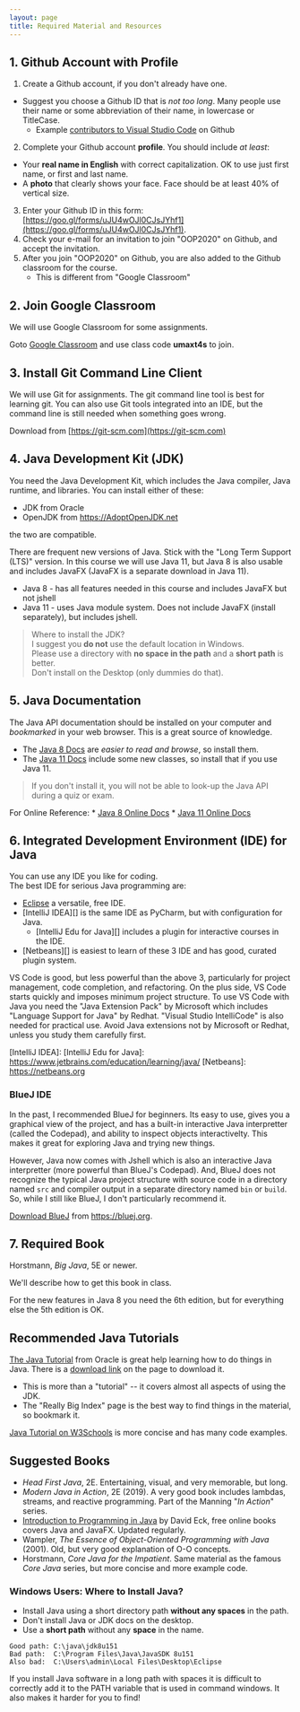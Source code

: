 ```yaml
---
layout: page
title: Required Material and Resources
---
```


## 1. Github Account with Profile

1. Create a Github account, if you don't already have one.  
  * Suggest you choose a Github ID that is *not too long*. Many people use their name or some abbreviation of their name, in lowercase or TitleCase.
      - Example [contributors to Visual Studio Code](https://github.com/microsoft/vscode/graphs/contributors) on Github 
2. Complete your Github account **profile**.  You should include *at least*:
  * Your **real name in English** with correct capitalization. OK to use just first name, or first and last name.
  * A **photo** that clearly shows your face. Face should be at least 40% of vertical size.
3. Enter your Github ID in this form: 
[https://goo.gl/forms/uJU4wOJl0CJsJYhf1](https://goo.gl/forms/uJU4wOJl0CJsJYhf1).    
4. Check your e-mail for an invitation to join "OOP2020" on Github, and accept the invitation.
5. After you join "OOP2020" on Github, you are also added to the Github classroom for the course.
    * This is different from "Google Classroom"

## 2. Join Google Classroom

We will use Google Classroom for some assignments. 

Goto [Google Classroom](https://classroom.google.com) and use class code **umaxt4s** to join.

## 3. Install Git Command Line Client

We will use Git for assignments.  The git command line tool is best for
learning git.
You can also use Git tools integrated into an IDE, but the command line is still needed when something goes wrong. 

Download from [https://git-scm.com](https://git-scm.com)

## 4. Java Development Kit (JDK)

You need the Java Development Kit, which includes the Java compiler, 
Java runtime, and libraries.  You can install either of these:

* JDK from Oracle
* OpenJDK from https://AdoptOpenJDK.net

the two are compatible.  

There are frequent new versions of Java.
Stick with the "Long Term Support (LTS)" version.
In this course we will use Java 11,
but Java 8 is also usable and includes JavaFX (JavaFX is a separate
download in Java 11).

* Java 8 - has all features needed in this course and includes JavaFX but not jshell
* Java 11 - uses Java module system. Does not include JavaFX (install separately), but includes jshell.

> Where to install the JDK?    
> I suggest you **do not** use the default location in Windows.    
> Please use a directory with **no space in the path** and a **short path** is better.     
> Don't install on the Desktop (only dummies do that).

## 5. Java Documentation

The Java API documentation should be installed on your computer and *bookmarked* in your web browser. This is a great source of knowledge.  

* The [Java 8 Docs][] are *easier to read and browse*, so install them.
* The [Java 11 Docs][] include some new classes, so install that if you use Java 11. 

> If you don't install it, you will not be able to look-up the Java API during a quiz or exam.

For Online Reference: 
    * [Java 8 Online Docs][]
    * [Java 11 Online Docs][]


[Java Development Kits]: https://www.oracle.com/technetwork/java/javase/downloads/index.html
[Java Development Kit 8]: https://www.oracle.com/technetwork/java/javase/downloads/jdk8-downloads-2133151.html
[Java Development Kit 11]:https://www.oracle.com/technetwork/java/javase/downloads/jdk11-downloads-5066655.html
[Java 8 Docs]: https://www.oracle.com/technetwork/java/javase/documentation/jdk8-doc-downloads-2133158.html
[Java 11 Docs]: https://www.oracle.com/technetwork/java/javase/documentation/jdk11-doc-downloads-5097203.html
[Java 8 Online Docs]: http://docs.oracle.com/javase/8/docs/
[Java 11 Online Docs]: http://docs.oracle.com/javase/11/docs/

## 6. Integrated Development Environment (IDE) for Java

You can use any IDE you like for coding.  
The best IDE for serious Java programming are:

* [Eclipse][] a versatile, free IDE.
* [IntelliJ IDEA][] is the same IDE as PyCharm, but with configuration for Java.
    - [IntelliJ Edu for Java][] includes a plugin for interactive courses in the IDE.
* [Netbeans][] is easiest to learn of these 3 IDE and has good, curated plugin system.

VS Code is good, but less powerful than the above 3, particularly for project management, code completion, and refactoring. 
On the plus side, VS Code starts quickly and imposes minimum project structure.
To use VS Code with Java you need the "Java Extension Pack" by Microsoft which includes "Language Support for Java" by Redhat. "Visual Studio IntelliCode" is also needed for practical use.  Avoid Java extensions not by Microsoft or Redhat, unless you study them carefully first. 

[Eclipse]: https://eclipse.org
[IntelliJ IDEA]: 
[IntelliJ Edu for Java]: https://www.jetbrains.com/education/learning/java/ 
[Netbeans]: https://netbeans.org

### BlueJ IDE

In the past, I recommended BlueJ for beginners. 
Its easy to use, gives you a graphical view of the project,
and has a built-in interactive Java interpretter (called the Codepad),
and ability to inspect objects interactivelty. 
This makes it great for exploring Java and trying new things.

However, Java now comes with Jshell which is also an interactive
Java interpretter (more powerful than BlueJ's Codepad).
And, BlueJ does not recognize the typical Java project structure
with source code in a directory named `src` and compiler output in
a separate directory named `bin` or `build`.
So, while I still like BlueJ, I don't particularly recommend it.

[Download BlueJ](https://bluej.org) from https://bluej.org.

## 7. Required Book

Horstmann, *Big Java*, 5E or newer.  

We'll describe how to get this book in class.

For the new features in Java 8 you need the 6th edition, but for everything else the 5th edition is OK.

## Recommended Java Tutorials

[The Java Tutorial](https://docs.oracle.com/javase/tutorial/) from Oracle is great help learning how to do things in Java. There is a [download link](http://www.oracle.com/technetwork/java/javase/java-tutorial-downloads-2005894.html) on the page to download it.  
  * This is more than a "tutorial" -- it covers almost all aspects of using the JDK.
  * The "Really Big Index" page is the best way to find things in the material, so bookmark it.

[Java Tutorial on W3Schools](https://www.w3schools.com/JAVA/default.asp) is more concise and has many code examples.

## Suggested Books

* *Head First Java*, 2E. Entertaining, visual, and very memorable, but long.
* *Modern Java in Action*, 2E (2019). A very good book includes lambdas, streams, and reactive programming.  Part of the Manning "*In Action*" series.
* [Introduction to Programming in Java][eck-java] by David Eck, free online books covers Java and JavaFX. Updated regularly.
* Wampler, *The Essence of Object-Oriented Programming with Java* (2001). Old, but very good explanation of O-O concepts.
* Horstmann, *Core Java for the Impatient*. Same material as the famous *Core Java* series, but more concise and more example code.

[eck-java]: http://math.hws.edu/javanotes/


### Windows Users: Where to Install Java?

* Install Java using a short directory path **without any spaces** in the path.
* Don't install Java or JDK docs on the desktop.
* Use a **short path** without any **space** in the name.
```
Good path: C:\java\jdk8u151 
Bad path:  C:\Program Files\Java\JavaSDK 8u151
Also bad:  C:\Users\admin\Local Files\Desktop\Eclipse
```

If you install Java software in a long path with spaces it is difficult to correctly add it to the PATH variable that is used in command windows.  It also makes it harder for you to find!
